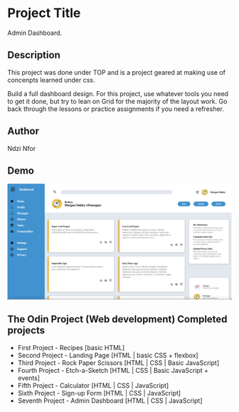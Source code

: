 
# Project Title

Admin Dashboard.

## Description
This project was done under TOP and is a project geared at making use of concenpts learned under css.

Build a full dashboard design. For this project, use whatever tools you need to get it done, but try to lean on Grid for the majority of the layout work. Go back through the lessons or practice assignments if you need a refresher.



## Author

Ndzi Nfor


## Demo

![Demo of built dashboard](icons/demo.png)

## The Odin Project (Web development) Completed projects
 
* First Project - Recipes [basic HTML]
* Second Project - Landing Page [HTML | basic CSS + flexbox]
* Third Project - Rock Paper Scissors [HTML | CSS | Basic JavaScript]
* Fourth Project - Etch-a-Sketch [HTML | CSS | Basic JavaScript + events]
* Fifth Project - Calculator [HTML | CSS | JavaScript]
* Sixth Project - Sign-up Form [HTML | CSS | JavaScript]
* Seventh Project - Admin Dashboard [HTML | CSS | JavaScript]
